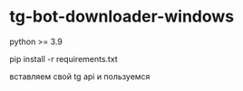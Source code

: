 # tg-bot-downloader-windows
python >=  3.9 

pip install -r requirements.txt 

вставляем свой tg api и пользуемся
